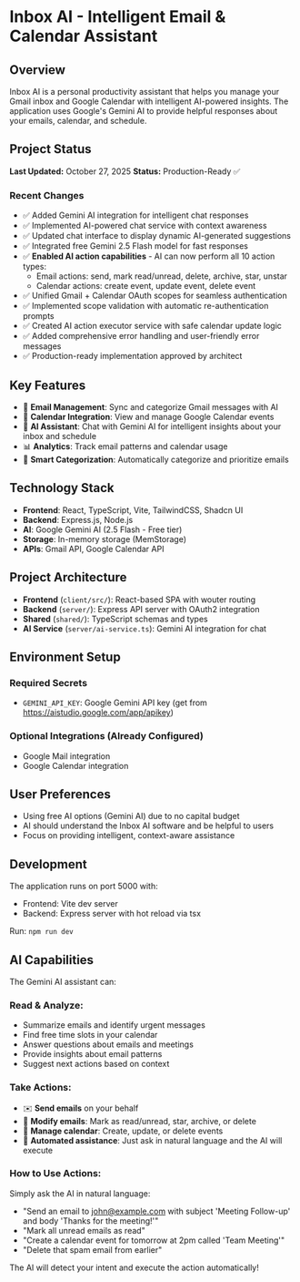 # Inbox AI - Intelligent Email & Calendar Assistant

## Overview
Inbox AI is a personal productivity assistant that helps you manage your Gmail inbox and Google Calendar with intelligent AI-powered insights. The application uses Google's Gemini AI to provide helpful responses about your emails, calendar, and schedule.

## Project Status
**Last Updated:** October 27, 2025
**Status:** Production-Ready ✅

### Recent Changes
- ✅ Added Gemini AI integration for intelligent chat responses
- ✅ Implemented AI-powered chat service with context awareness
- ✅ Updated chat interface to display dynamic AI-generated suggestions
- ✅ Integrated free Gemini 2.5 Flash model for fast responses
- ✅ **Enabled AI action capabilities** - AI can now perform all 10 action types:
  - Email actions: send, mark read/unread, delete, archive, star, unstar
  - Calendar actions: create event, update event, delete event
- ✅ Unified Gmail + Calendar OAuth scopes for seamless authentication
- ✅ Implemented scope validation with automatic re-authentication prompts
- ✅ Created AI action executor service with safe calendar update logic
- ✅ Added comprehensive error handling and user-friendly error messages
- ✅ Production-ready implementation approved by architect

## Key Features
- 📧 **Email Management**: Sync and categorize Gmail messages with AI
- 📅 **Calendar Integration**: View and manage Google Calendar events
- 💬 **AI Assistant**: Chat with Gemini AI for intelligent insights about your inbox and schedule
- 📊 **Analytics**: Track email patterns and calendar usage
- 🔔 **Smart Categorization**: Automatically categorize and prioritize emails

## Technology Stack
- **Frontend**: React, TypeScript, Vite, TailwindCSS, Shadcn UI
- **Backend**: Express.js, Node.js
- **AI**: Google Gemini AI (2.5 Flash - Free tier)
- **Storage**: In-memory storage (MemStorage)
- **APIs**: Gmail API, Google Calendar API

## Project Architecture
- **Frontend** (`client/src/`): React-based SPA with wouter routing
- **Backend** (`server/`): Express API server with OAuth2 integration
- **Shared** (`shared/`): TypeScript schemas and types
- **AI Service** (`server/ai-service.ts`): Gemini AI integration for chat

## Environment Setup

### Required Secrets
- `GEMINI_API_KEY`: Google Gemini API key (get from https://aistudio.google.com/app/apikey)

### Optional Integrations (Already Configured)
- Google Mail integration
- Google Calendar integration

## User Preferences
- Using free AI options (Gemini AI) due to no capital budget
- AI should understand the Inbox AI software and be helpful to users
- Focus on providing intelligent, context-aware assistance

## Development
The application runs on port 5000 with:
- Frontend: Vite dev server
- Backend: Express server with hot reload via tsx

Run: `npm run dev`

## AI Capabilities
The Gemini AI assistant can:

### Read & Analyze:
- Summarize emails and identify urgent messages
- Find free time slots in your calendar
- Answer questions about emails and meetings
- Provide insights about email patterns
- Suggest next actions based on context

### Take Actions:
- ✉️ **Send emails** on your behalf
- 📧 **Modify emails**: Mark as read/unread, star, archive, or delete
- 📅 **Manage calendar**: Create, update, or delete events
- 🤖 **Automated assistance**: Just ask in natural language and the AI will execute

### How to Use Actions:
Simply ask the AI in natural language:
- "Send an email to john@example.com with subject 'Meeting Follow-up' and body 'Thanks for the meeting!'"
- "Mark all unread emails as read"
- "Create a calendar event for tomorrow at 2pm called 'Team Meeting'"
- "Delete that spam email from earlier"

The AI will detect your intent and execute the action automatically!
